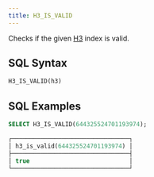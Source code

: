 ```yaml
---
title: H3_IS_VALID
---
```


Checks if the given [H3](https://eng.uber.com/h3/) index is valid.

## SQL Syntax

```sql
H3_IS_VALID(h3)
```

## SQL Examples

```sql
SELECT H3_IS_VALID(644325524701193974);

┌─────────────────────────────────┐
│ h3_is_valid(644325524701193974) │
├─────────────────────────────────┤
│ true                            │
└─────────────────────────────────┘
```